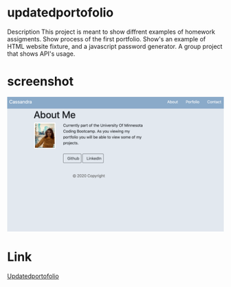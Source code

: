 # updatedportofolio
Description 
This project is meant to show diffrent examples of homework assigments. Show process of the first portfolio. 
Show's an example of HTML website fixture, and a javascript password generator. 
A group project that shows API's usage.


# screenshot
![screenshot](images/screenshot.png)



# Link 

[Updatedportofolio](https://cassiep94.github.io/updatedportofolio/)